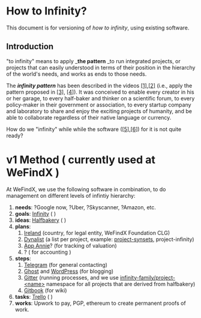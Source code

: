# How to Infinity?

This document is for versioning of _how to infinity_, using existing software.

## Introduction

"to infinity" means to apply \_**the pattern** \_to run integrated projects, or projects that can easily understood in terms of their position in the hierarchy of the world's needs, and works as ends to those needs.

The _**infinity pattern**_ has been described in the videos [\[1\]](https://wefindx.org/static/media/oo.mp4),[\[2\]](https://wefindx.org/static/media/in.mp4) \(i.e., apply the pattern proposed in [\[3\]](https://wefindx.org/static/media/need-to-work-hierarchy.pdf), [\[4\]](https://share.cocalc.com/share/f4cf10f5-140c-45e7-bf19-f3534c8bf022/time-to-work-parity.pdf)\). It was conceived to enable every creator in his or her garage, to every half-baker and thinker on a scientific forum, to every policy-maker in their government or association, to every startup company and laboratory to share and enjoy the exciting projects of humanity, and be able to collaborate regardless of their native language or currency.

How do we "infinity" while while the software \([\[5\]](https://wefindx.org/static/media/inf.mp4),[\[6\]](http://github.com/infamily)\) for it is not quite ready?

# v1 Method \( currently used at WeFindX \)

At WeFindX, we use the following software in combination, to do management on different levels of infintiy hierarchy:

1. **needs**: ?Google now, ?Uber, ?Skyscanner, ?Amazon, etc.
2. **goals**: [Infinity](https://inf.li) \( \)
3. **ideas**: [Halfbakery](http://www.halfbakery.com) \( \)
4. **plans**:
   1. [Ireland](https://gov.ie) \(country, for legal entity, WeFindX Foundation CLG\)
   2. [Dynalist](https://dynalist.io) \(a list per project, example: [project-synsets](https://dynalist.io/d/_OLqWbcscbx5xGq2SpOTiu3d), project-infinity\)
   3. [App Annie](https://www.appannie.com)? \(for tracking of valuation\)
   4. ? \( for accounting \)
5. **steps**:
   1. [Telegram](https://t.me/wefindx) \(for general contacting\)
   2. [Ghost](https://ghost.org) and [WordPress](https://wordpress.org) \(for blogging\)
   3. [Gitter](https://gitter.im/wefindx) \(running processes, and we use [infinity-family/project-&lt;name&gt;](https://gitter.im/infinity-family/) namespace for all projects that are derived from halfbakery\)
   4. [Gitbook](https://wiki.wefindx.org) \(for wiki\)
6. **tasks**: [Trello](https://trello.com/wefindx) \( \)
7. **works**: Upwork to pay, PGP, ethereum to create permanent proofs of work.



